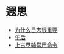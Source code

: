 # 遐思

- [为什么日志很重要](posts/forgetfulness/)
- [午后](posts/afternoon/)
- [上古卷轴常用命令](posts/elderscrolls/)

